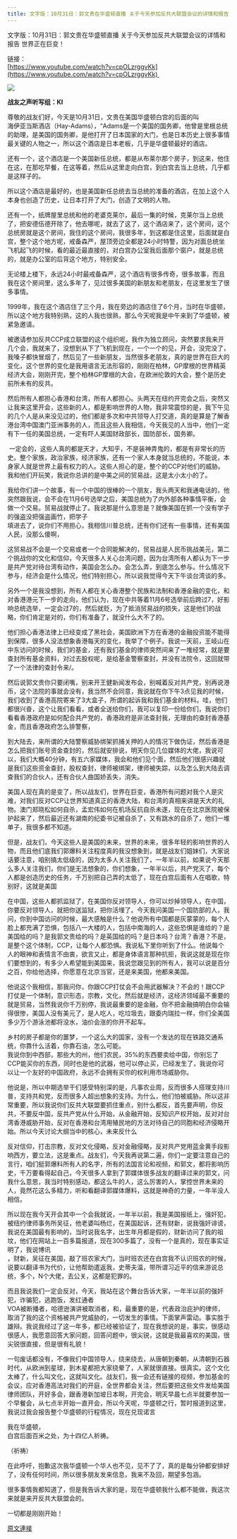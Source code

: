 ```yaml
---
title: 文字版：10月31日：郭文贵在华盛顿直播 关于今天参加反共大联盟会议的详情和报告 世界正在巨变！
---
```


文字版：10月31日：郭文贵在华盛顿直播 关于今天参加反共大联盟会议的详情和报告 世界正在巨变！


链接：<br>[https://www.youtube.com/watch?v=cpOLzrggvKk](https://www.youtube.com/watch?v=cpOLzrggvKk) 




[![](https://3.bp.blogspot.com/-CitkbYuh4lE/W9qF0F-cJ9I/AAAAAAAABGw/px05ItBrkLY_NjhBYY8wqhRPFBIPFJuUgCLcBGAs/s400/1031-1.PNG)](https://3.bp.blogspot.com/-CitkbYuh4lE/W9qF0F-cJ9I/AAAAAAAABGw/px05ItBrkLY_NjhBYY8wqhRPFBIPFJuUgCLcBGAs/s1600/1031-1.PNG)



**战友之声听写组：KI**


尊敬的战友们好，今天是10月31日，文贵在美国华盛顿白宫的后面的叫<br>海伊亚当斯酒店（Hay-Adams），“Adams是一个美国的国务卿，他曾是里根总统的助理，是美国的国务卿，是他打开了日本国家的大门，也是日本历史上很多事情最关键的人物之一，所以这个酒店是日本老板，几乎是华盛顿最好的酒店。


还有一个，这个酒店是一个美国新任总统，都是从布莱尔那个房子，到这来，他住在这，在那吃早餐，在这等着，然后从这里走向白宫，到白宫去当上总统，几乎都是这样子的。


所以这个酒店是最好的，也是美国新任总统去当总统的准备的酒店，在加上这个人本身也创造了历史，让日本打开了大门，创造了文明的人物。


还有一个，纸牌屋里总统和他的老婆克莱尔，最后一集的时候，克莱尔当上总统了，把安德伍德开除了，他去哪呢，就去了这了，这个酒店来了，这个房间，这个总统房就是这个房间，我住的这个房间，我很多年，到这都是住这里，后面就是白宫，整个这个地方呢，戒备森严，屋顶旁边全都是24小时特警，因为对面总统坐飞机起飞的时候，看的最近最直接的，对白宫办公室我后面那个窗户，就是总统的，就是办公室的后背这个地方，特别安全。


无论楼上楼下，永远24小时最戒备森严，这个酒店有很多传奇，很多故事，而且我在这个房间里，这么多年了，见过很多美国的新朋友和老朋友，在这里发生了很多事情。


1999年，我在这个酒店住了三个月，我在旁边的酒店住了6个月，当时在华盛顿，所以这个地方我特别熟，这的人我也很熟，那么今天呢我是中午来到了华盛顿，被紧急邀请。


被邀请参加反共CCP成立联盟的这个组织呢，我作为独立顾问，突然要求我来开几个会，我就来了，没想到从下了飞机到现在，一个一个的见，开会，没完没了，我嗓子都快冒烟了，然后见了一些新朋友，当然很多老朋友，真的是世界在巨大的变化，这个世界的变化是我用语言无法形容的，刚刚在柏林，GP摩根的世界精英经济大会，刚刚开完，整个柏林GP摩根的大会，在欧洲伦敦的大会，整个是历史前所未有的反共。


然后所有人都担心香港和台湾，所有人都担心。头两天在纽约开完会之后，突然又让我来这里开会，这些新的人，都是影响世界的人物，我非常震惊的是，我下午见的几个人是从来没见过的，他们都是多次和中共领导人打交道，真的是算是了解香港台湾中国澳门亚洲事务的人，而且这些人我相信，今天我见的人当中，他们一定有下一任的美国总统，一定有吓人美国财政部长，国防部长，国务卿。


 一定会的，这些人真的都是天才，大知乎，不是装神弄鬼的，都是有非常长的历史。整个家族，政治家族，经济家族，还有一个家人本身就当总统的，不能说，本身家人就是世界上最有权力的人。这些人担心的是，整个的CCP对他们的威胁。我和他们开玩笑，我说你总讲的是中美之间的贸易战，这是太小太小的了。


我给你们讲一个故事，有一个中国的很棒的一个朋友，我头两天和我通电话的，他突然跟我说，会不会在11月6号选举之后，美国总统为了内外部各种事情平衡，会做一个交易。贸易战就停止了。我说那是什么意思是？就像美国在抓一个没有学子的强盗没把强盗画竹，把学子<br>填进去了，说你们不用担心，我相信川普总统，还有你们还有一些事情，还有美国人民，没那么傻啊，


这贸易战不会是一个交易或者一个合同能解决的，贸易战是人民币挑战美元，第二个挑战你的文化和信仰，今天很多人关心台湾问题，因为台湾所有人都认为下一步是共产党对待台湾有动作，美国会怎么办。会怎么弄，到底怎么参与。什么情况下参与，经济会是什么情况，他们特别担心，所以说我觉得今天下午谈台湾谈的多。


另外一个是我没想到，所有人都在关心香港整个民族和法制和香港金融的变化，和对香港港元下一步的走向，他们认为，现在中共等着11月6号选举前后跨过7，好影响总统选举，一定会过7的，然后就贬，为了抵消贸易战的损失，这是他们的战略，你们肯定是对的，你们有准备了，就没什么大不了的。


他们担心香港法律上已经变成了黑社会，美国欧洲下方在香港的金融投资能不能得到保障，很多人没法想象香港每天的变化，我举了个例子。我说一天前，王岐山在中东访问的时候，我们的基金，还有我们基金的律师突然间来了一堆经常，就是要查封所有基金资料，对过去股权呢，是给基金警察查封，并没有法院令，这回就带了一个法律的查封令来/。


然后说郭文贵你只要闭嘴，别来开王健新闻发布会，别喊着反对共产党，别再说港币，这个法院的事就会没有，我当然不会同意，我说就在你下午3点见我的时候，我们收到了香港高院寄来了3大盒子，所谓的起诉我和我们基金的材料。哇，他们都很兴奋，这个让我们看看，或者全送给你们，我可以复印一份给你们，我说你们看看香港政府是如何配合共产党的，香港政府是非法查封我，无理由的查封香港基金，而且香港政府怎么排警察，


到大陆去，来所谓的大陆警察威胁绑架抓捕关押的人的情况下做伪证，然后香港是怎么把我们账号资金查封的，然后就安排说，明天你见几位媒体的大佬，我说可以，我们大概40分钟，有五六家媒体，我会和他们见个面，然后他们很感兴趣就是我们这些资金查封，股权查封，律师被绑架，律师被失踪，以及怎么到大陆去调查我们的合伙人，还有合伙人曲国娇丢失，消失。


美国人现在真的是变了，所以战友们，世界在巨变，香港所有问题对我个人是灾难，对我们反对CCP让世界知道真正的香港大陆，和台湾的真相来讲是天大的礼物。澳门郑晓松如何自杀，孟宏伟如何在机场反抗自杀未遂，现在在北京医院被保护起来了，然后最近还有湖南的纪委书记被自杀了，又有跳水的自杀了，他们一堆单子，我很多都不知道。


但是，战友们，今天这些人是美国的未来，世界的未来，很多年轻的影响世界的人物，而且他们底我们郭爆料关注程度真的我没想象到，就是战友们姐妹们，大家说话要注意，咱别搞太低级的，因为太多人关注我们了，一年半以前，如果说今天那么多人关注我们，你们是无法想象的，你们想象，一年半以后，共产党灭了，每个人都是创造历史的任务，千万别把自己弄的太低了，现在白宫后面有人在唱歌，特别好，这就是美国


在中国，这些人都抓监狱了，在美国你反对领导人，你可以炒掉领导人，在中国，你要反对领导人，就把你送监狱，把你活埋了。今天我问美国一个国防部的人，我问，你到中国访问的时候，最大感触是什么？他说所有中国都是灰蒙蒙的，每个人脸上都充满了恐惧，包括八一大楼的人，包括中南海的人，这些恐惧是谁给的？是美国给的吗？是我郭文贵给的吗？是英国给的吗？是日本吗？台湾？香港？不是，是整个这个体制，CCP，让每个人都恐惧。我说私下里你听到了什么。他说每个人的眼神和表情言不由衷，欲言又止，都是身体语言那种抗拒，我说这就是现在你们要想到的，有多少人希望能到美国来，我说您跟见到的所有人，我可以说是百分之百，你给他选择，你愿意在北京当官，还是来美国，他都来美国。


他说这个我相信，那我问你，你跟CCP打仗会不会用武器解决？不会的！跟CCP打仗是一个体制，意识形态，宗教，文化，然后就是经济，这经济领域最不重要的就是贸易，当然我说你千万别停，我说最重要的是金融，你不把金融搞明白你会输得很惨，美国人没有美元了，是人吃人，吃垃圾去，跟委内瑞拉一样，你们全美国多少万个游泳池都将没水，油价会涨的你开不起车。


乡村的房子都是你的噩梦，一个这么大的国家，没有一个发达的现在铁路交通系统，你靠什么活着，你靠石油，怎么可能。<br>我说你到中西部，那些大的州，他们农民，35%的东西要卖给中国，你别忘了CCP能买你的东西，同时也是他的武器，他可以停止买，已经发生了，我说你可以让一个友好的中国政府，永远不会拥有买你的权利用市场威胁你。


他说是，所以中期选举干们感受特别深的是，凡事农业周，反而很多人搭理支持川普，支持共和党，反而很多人超出想象的支持。为什么，他们怕被威胁。所以这非常重要，所以我说你们反共大联盟要抓住重点，别什么都反，首先要声明，你反共，不要反中国，反共产党从什么开始，从金融开始，反知识产权开始，反对对台湾香港威胁开始，反对在香港和台湾用殖民地的方法对待自己的同胞和经济侵略开始。所以今天讨论大纲当中的核心，未来反什么


反对信仰，打击宗教，反对文化侵略，反对金融侵略，反对共产党用蓝金黄手段影响西方，要立法，这是重点。战友们，今天我再说第二遍，你们一定要注意自己的言行，咱们挺郭爆料所有人的名字，所有的法国言论和视频，和郭文，都将影响历史，千万要看得起自己，今天很多人拿到了郭媒体很多战友的翻译过来的郭文，问我什么意思，我当时特别感动，都这么牛的人，这么厉害的人，掌控世界未来的人，竟然花这么多精力，听和看翻译郭媒体爆料，这就是神奇的力量，一年半没人相信。


所以现在我今天开会其中一个会我就说，一年半以前，我是美国报纸上，强奸犯，被纽约律师事务所吴征，他老婆叫杨烂，在美国起诉，还有财新，说我强奸诽谤，我说在美国最有影响的，当时说我名字，出生年月都是假的，财新访问了我的祖坟，他们在网站上一百多篇报道，现在300多篇了，没有一个是真的，现在事实证明了，我说博讯<br>，财新，吴征在美国，敲了班农家大门，当时班农还在白宫我不认识班农的时候，说要以翻译书为代价，让他帮助遣返我，史蒂夫温，带所谓习近平的信来游说总统，多个，N个大佬，去公关，这都是犯罪的。


而且我说我们一定会反对，今天，我站在这个舞台告诉大家，一年半以前的强奸犯，诈骗犯，逃跑饭，发红通者<br>VOA被断播者，哈德逊演讲被取消者，和，最重要的是，代表政治庇护的律师，取消了我的这个资格被共产党威胁的，一切发生的事情。下面掌声雷动。事实胜于雄辩。我说我经过了这一年多，都已经被验证了，现在我想说的是，事实，很感动很感人，我愿意回答大家问题，回答问题中，很尖锐，这就是我最喜欢的美国，很尖锐很直接，但是很有礼貌！


一句废话都没有，不像我们中国领导人，绕来绕去，从唐朝到秦朝，从清朝到石器时代，从欧洲到星球，到木星都把大家绕晕了，人家就很直接。很真实。这个文化太棒了，什么叫文化，这就叫文化。战友们，我一会还有链接的视频，参加基金的会议，应对香港高法对我们的开庭，全世界都会关注，然后要把这些文件发给美国律师团队，开好多会，跟香港新加坡日本啊，开完会，明天早晨七点半就要参加一个早餐会，从七点半开始一直开会，所以今天呢，华盛顿之行，暂时报道到这里，我说过我会报告整个华盛顿的行程情况，现在兑现诺言


我在华盛顿，<br>白宫后面百米之处，为十四亿人祈祷。


（祈祷）


在此呼吁，抱歉这次我华盛顿一个华人也不见，见不了了，真的是每分钟都安排好了，没有任何时间，所以很多朋友发来信息，我来不及回，期望多包涵。


很多事情我都知道了，但是我告诉大家的是，现在华盛顿我什么都不能做，我这次来就是来开反共大联盟会的。


一切都是刚刚开始！

[原文連接](http://littleantvoice.blogspot.com/2018/10/1031ccp.html)